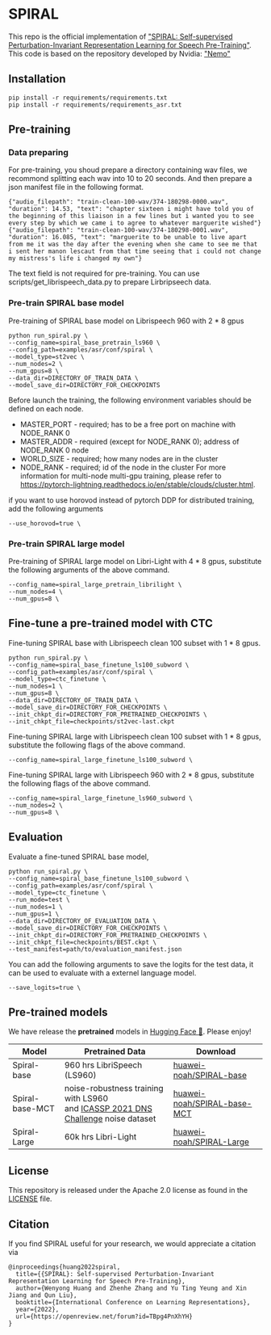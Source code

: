# SPIRAL
This repo is the official implementation of ["SPIRAL: Self-supervised Perturbation-Invariant Representation Learning for Speech Pre-Training"](https://arxiv.org/abs/2201.10207).
This code is based on the repository developed by Nvidia: ["Nemo"](https://github.com/NVIDIA/NeMo)

## Installation

```
pip install -r requirements/requirements.txt
pip install -r requirements/requirements_asr.txt
```

## Pre-training

### Data preparing
For pre-training, you shoud prepare a directory containing wav files, we recommond splitting each wav into 10 to 20 seconds.
And then prepare a json manifest file in the following format.
```
{"audio_filepath": "train-clean-100-wav/374-180298-0000.wav", "duration": 14.53, "text": "chapter sixteen i might have told you of the beginning of this liaison in a few lines but i wanted you to see every step by which we came i to agree to whatever marguerite wished"}
{"audio_filepath": "train-clean-100-wav/374-180298-0001.wav", "duration": 16.085, "text": "marguerite to be unable to live apart from me it was the day after the evening when she came to see me that i sent her manon lescaut from that time seeing that i could not change my mistress's life i changed my own"}
```
The text field is not required for pre-training.
You can use scripts/get_librispeech_data.py to prepare Lirbripseech data.

### Pre-train SPIRAL base model
Pre-training of SPIRAL base model on Librispeech 960 with 2 * 8 gpus
```
python run_spiral.py \
--config_name=spiral_base_pretrain_ls960 \
--config_path=examples/asr/conf/spiral \
--model_type=st2vec \
--num_nodes=2 \
--num_gpus=8 \
--data_dir=DIRECTORY_OF_TRAIN_DATA \
--model_save_dir=DIRECTORY_FOR_CHECKPOINTS
```

Before launch the training, the following environment variables should be defined on each node.
* MASTER_PORT - required; has to be a free port on machine with NODE_RANK 0
* MASTER_ADDR - required (except for NODE_RANK 0); address of NODE_RANK 0 node
* WORLD_SIZE - required; how many nodes are in the cluster
* NODE_RANK - required; id of the node in the cluster
For more information for multi-node multi-gpu training, please refer to https://pytorch-lightning.readthedocs.io/en/stable/clouds/cluster.html.

if you want to use horovod instead of pytorch DDP for distributed training, add the following arguments
```
--use_horovod=true \
```

### Pre-train SPIRAL large model
Pre-training of SPIRAL large model on Libri-Light  with 4 * 8 gpus, substitute the following arguments of the above command.
```
--config_name=spiral_large_pretrain_librilight \
--num_nodes=4 \
--num_gpus=8 \
```


## Fine-tune a pre-trained model with CTC

Fine-tuning SPIRAL base with Librispeech clean 100 subset with 1 * 8 gpus.
```
python run_spiral.py \
--config_name=spiral_base_finetune_ls100_subword \
--config_path=examples/asr/conf/spiral \
--model_type=ctc_finetune \
--num_nodes=1 \
--num_gpus=8 \
--data_dir=DIRECTORY_OF_TRAIN_DATA \
--model_save_dir=DIRECTORY_FOR_CHECKPOINTS \
--init_chkpt_dir=DIRECTORY_FOR_PRETRAINED_CHECKPOINTS \
--init_chkpt_file=checkpoints/st2vec-last.ckpt
```

Fine-tuning SPIRAL large with Librispeech clean 100 subset with 1 * 8 gpus, substitute the following flags of the above command.
```
--config_name=spiral_large_finetune_ls100_subword \
```

Fine-tuning SPIRAL large with Librispeech 960  with 2 * 8 gpus, substitute the following flags of the above command.
```
--config_name=spiral_large_finetune_ls960_subword \
--num_nodes=2 \
--num_gpus=8 \
```


## Evaluation


Evaluate a fine-tuned SPIRAL base model,

```
python run_spiral.py \
--config_name=spiral_base_finetune_ls100_subword \
--config_path=examples/asr/conf/spiral \
--model_type=ctc_finetune \
--run_mode=test \
--num_nodes=1 \
--num_gpus=1 \
--data_dir=DIRECTORY_OF_EVALUATION_DATA \
--model_save_dir=DIRECTORY_FOR_CHECKPOINTS \
--init_chkpt_dir=DIRECTORY_FOR_PRETRAINED_CHECKPOINTS \
--init_chkpt_file=checkpoints/BEST.ckpt \
--test_manifest=path/to/evaluation_manifest.json
```

You can add the following arguments to save the logits for the test data, it can be used to evaluate with a externel language model.
```
--save_logits=true \
```

## Pre-trained models

We have release the **pretrained** models in [Hugging Face 🤗](https://huggingface.co/huawei-noah). Please enjoy!

| Model | Pretrained Data | Download |
| ----------- | ----------- | -------- |
| Spiral-base | 960 hrs LibriSpeech (LS960) | [huawei-noah/SPIRAL-base](https://huggingface.co/huawei-noah/SPIRAL-base) |
| Spiral-base-MCT| noise-robustness training with LS960 <br> and [ICASSP 2021 DNS Challenge](https://github.com/microsoft/DNS-Challenge/tree/icassp2021-final) noise dataset | [huawei-noah/SPIRAL-base-MCT](https://huggingface.co/huawei-noah/SPIRAL-base-MCT) |
| Spiral-Large | 60k hrs Libri-Light| [huawei-noah/SPIRAL-Large](https://huggingface.co/huawei-noah/SPIRAL-Large) |


## License
This repository is released under the Apache 2.0 license as found in the [LICENSE](LICENSE) file.

## Citation
If you find SPIRAL useful for your research, we would appreciate a citation via
```
@inproceedings{huang2022spiral,
  title={{SPIRAL}: Self-supervised Perturbation-Invariant Representation Learning for Speech Pre-Training},
  author={Wenyong Huang and Zhenhe Zhang and Yu Ting Yeung and Xin Jiang and Qun Liu},
  booktitle={International Conference on Learning Representations},
  year={2022},
  url={https://openreview.net/forum?id=TBpg4PnXhYH}
}
```
